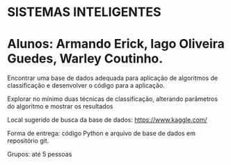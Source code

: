 # SISTEMAS INTELIGENTES

# Alunos: Armando Erick, Iago Oliveira Guedes, Warley Coutinho.

Encontrar uma base de dados adequada para aplicação de algoritmos de classificação e desenvolver o código para a aplicação.

Explorar no mínimo duas técnicas de classificação, alterando parâmetros do algoritmo e mostrar os resultados

Local sugerido de busca da base de dados: https://www.kaggle.com/

Forma de entrega: código Python e arquivo de base de dados em repositório git.

Grupos: até 5 pessoas
